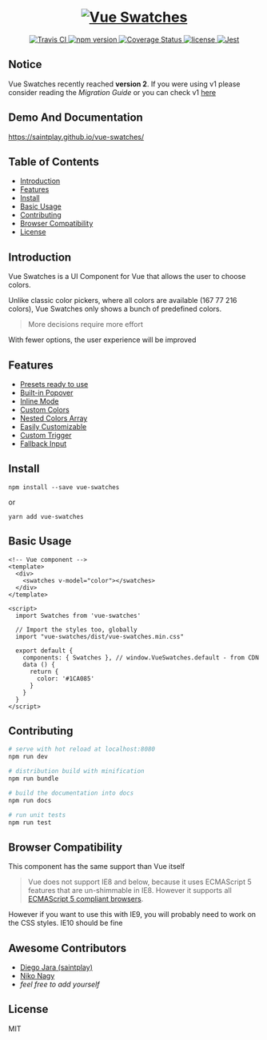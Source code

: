 <h1 align="center">
  <br>
  <a href="https://saintplay.github.io/vue-swatches/">
    <img src="https://github.com/saintplay/vue-swatches/blob/master/.github/promo.png?raw=true" alt="Vue Swatches">
  </a>
</h1>

<p align="center">
  <a href="https://travis-ci.org/saintplay/vue-swatches">
    <img src="https://travis-ci.org/saintplay/vue-swatches.svg?branch=master" alt="Travis CI">
  </a>
  <a href="https://www.npmjs.org/package/vue-swatches">
    <img src="https://img.shields.io/npm/v/vue-swatches.svg" alt="npm version">
  </a>

  <a href='https://coveralls.io/github/saintplay/vue-swatches?branch=master'>
    <img src='https://coveralls.io/repos/github/saintplay/vue-swatches/badge.svg?branch=master' alt='Coverage Status' />
  </a>

  <a href="https://www.npmjs.org/package/vue-swatches">
    <img src="https://img.shields.io/github/license/saintplay/vue-swatches.svg" alt="license">
  </a>
  <a href="https://github.com/facebook/jest">
    <img src="https://img.shields.io/badge/tested_with-jest-99424f.svg" alt="Jest">
  </a>
</p>

## **Notice**

Vue Swatches recently reached **version 2**. If you were using v1 please consider reading the *Migration Guide* or you can check v1 [here](https://github.com/saintplay/vue-swatches/tree/v1.x)


## Demo And Documentation ##

<https://saintplay.github.io/vue-swatches/>


## Table of Contents ##

- [Introduction](#introduction)
- [Features](#features)
- [Install](#install)
- [Basic Usage](#basic-usage)
- [Contributing](#contributing)
- [Browser Compatibility](#browser-compatibility)
- [License](#license)

## Introduction ##

Vue Swatches is a UI Component for Vue that allows the user to choose colors.

Unlike classic color pickers, where all colors are available (167 77 216 colors),
Vue Swatches only shows a bunch of predefined colors.

> More decisions require more effort

With fewer options, the user experience will be improved

## Features ##

<ul>
  <li>
    <a href="https://saintplay.github.io/vue-swatches/#presets">Presets ready to use</a>
  </li>
  <li>
    <a href="https://saintplay.github.io/vue-swatches/#sub-simple">Built-in Popover</a>
  </li>
  <li>
    <a href="https://saintplay.github.io/vue-swatches/#sub-inline-mode">Inline Mode</a>
  </li>
  <li>
    <a href="https://saintplay.github.io/vue-swatches/#sub-custom-colors">Custom Colors</a>
  </li>
  <li>
    <a href="https://saintplay.github.io/vue-swatches/#sub-nested-colors">Nested Colors Array</a>
  </li>
  <li>
    <a href="https://saintplay.github.io/vue-swatches/#sub-props">Easily Customizable</a>
  </li>
  <li>
    <a href="https://saintplay.github.io/vue-swatches/#sub-using-a-custom-trigger">Custom Trigger</a>
  </li>
  <li>
    <a href="https://saintplay.github.io/vue-swatches/#sub-fallback-input">Fallback Input</a>
  </li>
</ul>

## Install ##

`npm install --save vue-swatches`

or

`yarn add vue-swatches`

## Basic Usage ##

```vue
<!-- Vue component -->
<template>
  <div>
    <swatches v-model="color"></swatches>
  </div>
</template>

<script>
  import Swatches from 'vue-swatches'

  // Import the styles too, globally
  import "vue-swatches/dist/vue-swatches.min.css"

  export default {
    components: { Swatches }, // window.VueSwatches.default - from CDN
    data () {
      return {
        color: '#1CA085'
      }
    }
  }
</script>
```

## Contributing ##

``` bash
# serve with hot reload at localhost:8080
npm run dev

# distribution build with minification
npm run bundle

# build the documentation into docs
npm run docs

# run unit tests
npm run test

```

## Browser Compatibility ##

This component has the same support than Vue itself

> Vue does not support IE8 and below, because it uses ECMAScript 5 features that are un-shimmable in IE8. However it supports all [ECMAScript 5 compliant browsers](https://caniuse.com/#feat=es5).

However if you want to use this with IE9, you will probably need to work on the CSS styles.
IE10 should be fine

## Awesome Contributors ##

- [Diego Jara (saintplay)](https://github.com/saintplay/)
- [Niko Nagy](https://github.com/NikoNagy)
- *feel free to add yourself*

## License

MIT

